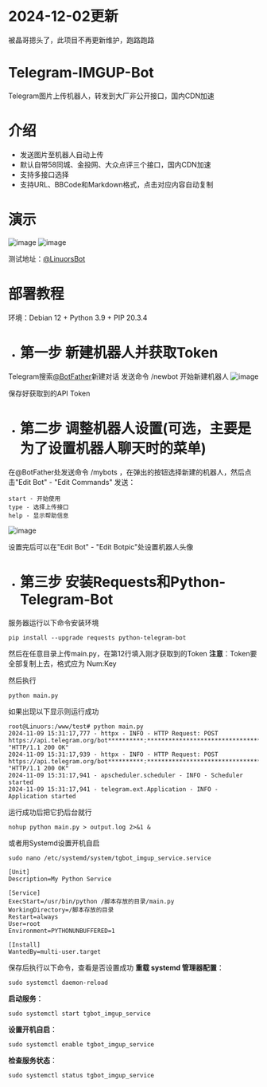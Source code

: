 # 2024-12-02更新
被晶哥摁头了，此项目不再更新维护，跑路跑路

# Telegram-IMGUP-Bot
Telegram图片上传机器人，转发到大厂非公开接口，国内CDN加速

# 介绍
- 发送图片至机器人自动上传
- 默认自带58同城、金投网、大众点评三个接口，国内CDN加速
- 支持多接口选择
- 支持URL、BBCode和Markdown格式，点击对应内容自动复制

# 演示
![image](https://image.p6y.cn/api/images/3bb94deec0f19a0de69e745d9536a842.jpg)
![image](https://image.p6y.cn/api/images/ead834cafcf6743c32a245e52a60a9d1.jpg)

测试地址：[@LinuorsBot](https://t.me/LinuorsBot)

# 部署教程
环境：Debian 12 + Python 3.9 + PIP 20.3.4

- # **第一步** 新建机器人并获取Token
Telegram搜索[@BotFather](https://t.me/BotFather)新建对话
发送命令 /newbot 开始新建机器人
![image](https://image.p6y.cn/api/images/4b9a8faac590c05cc26e32194b6e8545.jpg)

保存好获取到的API Token

- # **第二步** 调整机器人设置(可选，主要是为了设置机器人聊天时的菜单)
在@BotFather处发送命令 /mybots ，在弹出的按钮选择新建的机器人，然后点击"Edit Bot" - "Edit Commands"
发送：
```
start - 开始使用
type - 选择上传接口
help - 显示帮助信息
```
![image](https://image.p6y.cn/api/images/b4277be916b3ed35b5b67bfc548992cf.jpg)

设置完后可以在"Edit Bot" - "Edit Botpic"处设置机器人头像

- # **第三步** 安装Requests和Python-Telegram-Bot
服务器运行以下命令安装环境
```
pip install --upgrade requests python-telegram-bot
```
然后在任意目录上传main.py，在第12行填入刚才获取到的Token
**注意**：Token要全部复制上去，格式应为 Num:Key

然后执行
```
python main.py
```
如果出现以下显示则运行成功
```
root@Linuors:/www/test# python main.py
2024-11-09 15:31:17,777 - httpx - INFO - HTTP Request: POST https://api.telegram.org/bot**********:****************************************/getMe "HTTP/1.1 200 OK"
2024-11-09 15:31:17,939 - httpx - INFO - HTTP Request: POST https://api.telegram.org/bot**********:****************************************/deleteWebhook "HTTP/1.1 200 OK"
2024-11-09 15:31:17,941 - apscheduler.scheduler - INFO - Scheduler started
2024-11-09 15:31:17,941 - telegram.ext.Application - INFO - Application started
```
运行成功后把它扔后台就行
```
nohup python main.py > output.log 2>&1 &
```
或者用Systemd设置开机自启
```
sudo nano /etc/systemd/system/tgbot_imgup_service.service
```
```
[Unit]
Description=My Python Service

[Service]
ExecStart=/usr/bin/python /脚本存放的目录/main.py
WorkingDirectory=/脚本存放的目录
Restart=always
User=root
Environment=PYTHONUNBUFFERED=1

[Install]
WantedBy=multi-user.target
```
保存后执行以下命令，查看是否设置成功
**重载 systemd 管理器配置**：
```
sudo systemctl daemon-reload
```
**启动服务**：
```
sudo systemctl start tgbot_imgup_service
```
**设置开机自启**：
```
sudo systemctl enable tgbot_imgup_service
```
**检查服务状态**：
```
sudo systemctl status tgbot_imgup_service
```
